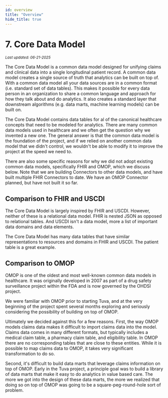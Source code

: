 ```yaml
---
id: overview
title: "Overview"
hide_title: true
---
```


# 7. Core Data Model
<div style={{ marginTop: "-2rem", marginBottom: "1.5rem" }}>
  <small><em>Last updated: 06-21-2025</em></small>
</div>

The Core Data Model is a common data model designed for unifying claims and clinical data into a single longitudinal patient record.  A common data model creates a single source of truth that analytics can be built on top of.  With a common data model all your data sources are in a common format (i.e. standard set of data tables).  This makes it possible for every data person in an organization to share a common language and approach for how they talk about and do analytics.  It also creates a standard layer that downstream algorithms (e.g. data marts, machine learning models) can be built on.

The Core Data Model contains data tables for al of the canonical healthcare concepts that need to be modeled for analytics.  There are many common data models used in healthcare and we often get the question why we invented a new one.  The general answer is that the common data model is the foundation of the project, and if we relied on another common data model that we didn't control, we wouldn't be able to modify it to improve the project at the speed we need to.

There are also some specific reasons for why we did not adopt existing common data models, specifically FHIR and OMOP, which we discuss below.  Note that we are building Connectors to other data models, and have built multiple FHIR Connectors to date.  We have an OMOP Connector planned, but have not built it so far.

## Comparison to FHIR and USCDI

The Core Data Model is largely inspired by FHIR and USCDI.  However, neither of these is a relational data model.  FHIR is nested JSON as opposed to relational tables.  And USCDI isn't a data model, more a list of important data domains and data elements.

The Core Data Model has many data tables that have similar representations to resources and domains in FHIR and USCDI.  The patient table is a great example.

## Comparison to OMOP

OMOP is one of the oldest and most well-known common data models in healthcare.  It was originally developed in 2007 as part of a drug safety surveillance project within the FDA and is now governed by the OHDSI project.  

We were familiar with OMOP prior to starting Tuva, and at the very beginning of the project spent several months exploring and seriously considering the possibility of building on top of OMOP.

Ultimately we decided against this for a few reasons.  First, the way OMOP models claims data makes it difficult to import claims data into the model.  Claims data comes in many different formats, but typically includes a medical claim table, a pharmacy claim table, and eligibility table.  In OMOP there are no corresponding tables that are close to these entities.  While it is possible to map claims data to OMOP, it takes very significant transformation to do so.

Second, it's difficult to build data marts that leverage claims information on top of OMOP.  Early in the Tuva project, a principle goal was to build a library of data marts that make it easy to do analytics in value based care.  The more we got into the design of these data marts, the more we realized that doing so on top of OMOP was going to be a square-peg-round-hole sort of problem.





